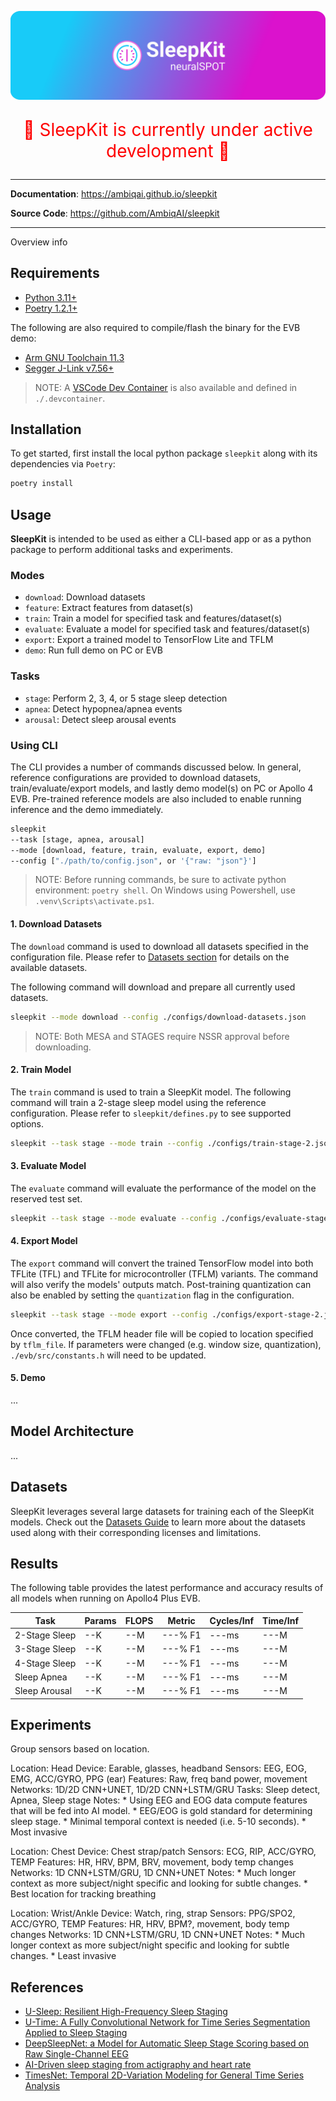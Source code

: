 <p align="center">
  <a href="https://github.com/AmbiqAI/sleepkit"><img src="./docs/assets/sleepkit-banner.png" alt="SleepKit"></a>
</p>

<p align="center" style="color:red;font-size:2.0em;">
🚧 SleepKit is currently under active development 🚧
</p>

---

**Documentation**: <a href="https://ambiqai.github.io/sleepkit" target="_blank">https://ambiqai.github.io/sleepkit</a>

**Source Code**: <a href="https://github.com/AmbiqAI/sleepkit" target="_blank">https://github.com/AmbiqAI/sleepkit</a>

---

Overview info

## Requirements

* [Python 3.11+](https://www.python.org)
* [Poetry 1.2.1+](https://python-poetry.org/docs/#installation)

The following are also required to compile/flash the binary for the EVB demo:

* [Arm GNU Toolchain 11.3](https://developer.arm.com/downloads/-/arm-gnu-toolchain-downloads)
* [Segger J-Link v7.56+](https://www.segger.com/downloads/jlink/)

> NOTE: A [VSCode Dev Container](https://code.visualstudio.com/docs/devcontainers/containers) is also available and defined in `./.devcontainer`.


## Installation

To get started, first install the local python package `sleepkit` along with its dependencies via `Poetry`:

```bash
poetry install
```

## Usage

__SleepKit__ is intended to be used as either a CLI-based app or as a python package to perform additional tasks and experiments.

### Modes

* `download`: Download datasets
* `feature`: Extract features from dataset(s)
* `train`: Train a model for specified task and features/dataset(s)
* `evaluate`: Evaluate a model for specified task and features/dataset(s)
* `export`: Export a trained model to TensorFlow Lite and TFLM
* `demo`: Run full demo on PC or EVB

### Tasks

* `stage`: Perform 2, 3, 4, or 5 stage sleep detection
* `apnea`: Detect hypopnea/apnea events
* `arousal`: Detect sleep arousal events


### Using CLI

The CLI provides a number of commands discussed below. In general, reference configurations are provided to download datasets, train/evaluate/export models, and lastly demo model(s) on PC or Apollo 4 EVB. Pre-trained reference models are also included to enable running inference and the demo immediately.

```bash
sleepkit
--task [stage, apnea, arousal]
--mode [download, feature, train, evaluate, export, demo]
--config ["./path/to/config.json", or '{"raw: "json"}']

```

> NOTE: Before running commands, be sure to activate python environment: `poetry shell`. On Windows using Powershell, use `.venv\Scripts\activate.ps1`.

#### __1. Download Datasets__

The `download` command is used to download all datasets specified in the configuration file. Please refer to [Datasets section](#datasets) for details on the available datasets.

The following command will download and prepare all currently used datasets.

```bash
sleepkit --mode download --config ./configs/download-datasets.json
```

> NOTE: Both MESA and STAGES require NSSR approval before downloading.

#### __2. Train Model__

The `train` command is used to train a SleepKit model. The following command will train a 2-stage sleep model using the reference configuration. Please refer to `sleepkit/defines.py` to see supported options.

```bash
sleepkit --task stage --mode train --config ./configs/train-stage-2.json
```

#### __3. Evaluate Model__

The `evaluate` command will evaluate the performance of the model on the reserved test set.

```bash
sleepkit --task stage --mode evaluate --config ./configs/evaluate-stage-2.json
```

#### __4. Export Model__

The `export` command will convert the trained TensorFlow model into both TFLite (TFL) and TFLite for microcontroller (TFLM) variants. The command will also verify the models' outputs match. Post-training quantization can also be enabled by setting the `quantization` flag in the configuration.

```bash
sleepkit --task stage --mode export --config ./configs/export-stage-2.json
```

Once converted, the TFLM header file will be copied to location specified by `tflm_file`. If parameters were changed (e.g. window size, quantization), `./evb/src/constants.h` will need to be updated.

#### __5. Demo__

...

## Model Architecture

...

## Datasets

SleepKit leverages several large datasets for training each of the SleepKit models. Check out the [Datasets Guide](./datasets.md) to learn more about the datasets used along with their corresponding licenses and limitations.

## Results

The following table provides the latest performance and accuracy results of all models when running on Apollo4 Plus EVB.

| Task           | Params   | FLOPS   | Metric     | Cycles/Inf | Time/Inf   |
| -------------- | -------- | ------- | ---------- | ---------- | ---------- |
| 2-Stage Sleep  | --K      | --M     | ---% F1   | ---ms       | ---M       |
| 3-Stage Sleep  | --K      | --M     | ---% F1   | ---ms       | ---M       |
| 4-Stage Sleep  | --K      | --M     | ---% F1   | ---ms       | ---M       |
| Sleep Apnea    | --K      | --M     | ---% F1   | ---ms       | ---M       |
| Sleep Arousal  | --K      | --M     | ---% F1   | ---ms       | ---M       |



## Experiments

Group sensors based on location.

Location: Head
Device: Earable, glasses, headband
Sensors: EEG, EOG, EMG, ACC/GYRO, PPG (ear)
Features: Raw, freq band power, movement
Networks: 1D/2D CNN+UNET, 1D/2D CNN+LSTM/GRU
Tasks: Sleep detect, Apnea, Sleep stage
Notes:
    * Using EEG and EOG data compute features that will be fed into AI model.
    * EEG/EOG is gold standard for determining sleep stage.
    * Minimal temporal context is needed (i.e. 5-10 seconds).
    * Most invasive

Location: Chest
Device: Chest strap/patch
Sensors: ECG, RIP, ACC/GYRO, TEMP
Features: HR, HRV, BPM, BRV, movement, body temp changes
Networks: 1D CNN+LSTM/GRU, 1D CNN+UNET
Notes:
    * Much longer context as more subject/night specific and looking for subtle changes.
    * Best location for tracking breathing

Location: Wrist/Ankle
Device: Watch, ring, strap
Sensors: PPG/SPO2, ACC/GYRO, TEMP
Features: HR, HRV, BPM?, movement, body temp changes
Networks: 1D CNN+LSTM/GRU, 1D CNN+UNET
Notes:
    * Much longer context as more subject/night specific and looking for subtle changes.
    * Least invasive

## References

* [U-Sleep: Resilient High-Frequency Sleep Staging](https://doi.org/10.1038/s41746-021-00440-5)
* [U-Time: A Fully Convolutional Network for Time Series Segmentation Applied to Sleep Staging](https://doi.org/10.48550/arXiv.1910.11162)
* [DeepSleepNet: a Model for Automatic Sleep Stage Scoring based on Raw Single-Channel EEG](https://doi.org/10.48550/arXiv.1703.04046)
* [AI-Driven sleep staging from actigraphy and heart rate](https://doi.org/10.1371/journal.pone.0285703)
* [TimesNet: Temporal 2D-Variation Modeling for General Time Series Analysis](https://doi.org/10.48550/arXiv.2210.02186)
